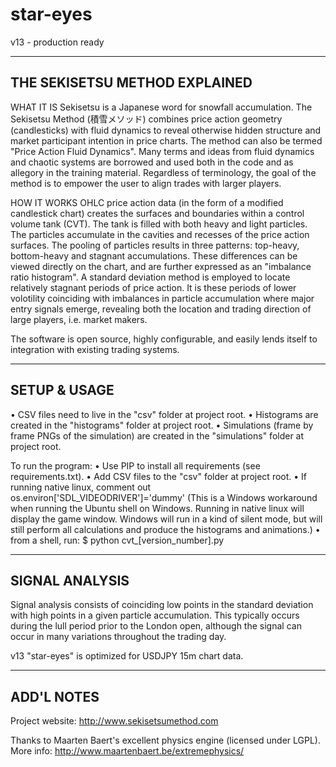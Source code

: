 # star-eyes
v13 - production ready

--------------------------------------------------------------------------
THE SEKISETSU METHOD EXPLAINED
--------------------------------------------------------------------------

WHAT IT IS
Sekisetsu is a Japanese word for snowfall accumulation. The Sekisetsu Method (積雪メソッド) combines price action geometry (candlesticks) with fluid dynamics to reveal otherwise hidden structure and market participant intention in price charts. The method can also be termed "Price Action Fluid Dynamics". Many terms and ideas from fluid dynamics and chaotic systems are borrowed and used both in the code and as allegory in the training material. Regardless of terminology, the goal of the method is to empower the user to align trades with larger players. 

HOW IT WORKS
OHLC price action data (in the form of a modified candlestick chart) creates the surfaces and boundaries within a control volume tank (CVT). The tank is filled with both heavy and light particles. The particles accumulate in the cavities and recesses of the price action surfaces. The pooling of particles results in three patterns: top-heavy, bottom-heavy and stagnant accumulations. These differences can be viewed directly on the chart, and are further expressed as an "imbalance ratio histogram". A standard deviation method is employed to locate relatively stagnant periods of price action. It is these periods of lower volotility coinciding with imbalances in particle accumulation where major entry signals emerge, revealing both the location and trading direction of large players, i.e. market makers. 

The software is open source, highly configurable, and easily lends itself to integration with existing trading systems.

--------------------------------------------------------------------------
SETUP & USAGE
--------------------------------------------------------------------------

• CSV files need to live in the "csv" folder at project root.
• Histograms are created in the "histograms" folder at project root.
• Simulations (frame by frame PNGs of the simulation) are created in the "simulations" folder at project root.

To run the program: 
• Use PIP to install all requirements (see requirements.txt).
• Add CSV files to the "csv" folder at project root.
• If running native linux, comment out os.environ['SDL_VIDEODRIVER']='dummy'
	(This is a Windows workaround when running the Ubuntu shell on Windows. Running in native linux will display the game window. Windows will run in a kind of silent mode, but will still perform all calculations and produce the histograms and animations.)
• from a shell, run:
	$ python cvt_[version_number].py

--------------------------------------------------------------------------
SIGNAL ANALYSIS
--------------------------------------------------------------------------
Signal analysis consists of coinciding low points in the standard deviation with high points in a given particle accumulation. This typically occurs during the lull period prior to the London open, although the signal can occur in many variations throughout the trading day. 

v13 "star-eyes" is optimized for USDJPY 15m chart data.

--------------------------------------------------------------------------
ADD'L NOTES
--------------------------------------------------------------------------
Project website: http://www.sekisetsumethod.com

Thanks to Maarten Baert's excellent physics engine (licensed under LGPL).
More info: http://www.maartenbaert.be/extremephysics/
